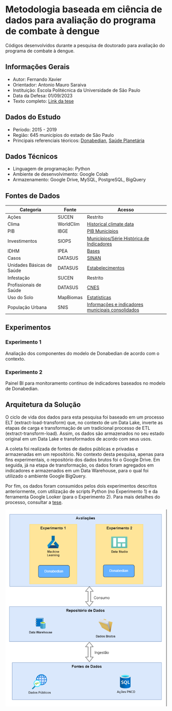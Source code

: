 # Metodologia baseada em ciência de dados para avaliação do programa de combate à dengue
Códigos desenvolvidos durante a pesquisa de doutorado para avaliação do programa de combate à dengue.

## Informações Gerais

- Autor: Fernando Xavier
- Orientador: Antonio Mauro Saraiva
- Instituição: Escola Politécnica da Universidade de São Paulo
- Data da Defesa: 01/09/2023
- Texto completo: <a href="https://www.teses.usp.br/teses/disponiveis/3/3141/tde-09112023-115721/pt-br.php" target="_blank">Link da tese</a>

## Dados do Estudo
- Período: 2015 - 2019
- Região: 645 municípios do estado de São Paulo
- Principais referenciais téoricos: [Donabedian](https://jamanetwork.com/journals/jama/article-abstract/374139), [Saúde Planetária](https://www.thelancet.com/journals/lancet/article/PIIS0140-6736(15)60901-1/fulltext)

## Dados Técnicos
- Linguagem de programação: Python
- Ambiente de desenvolvimento: Google Colab
- Armazenamento: Google Drive, MySQL, PostgreSQL, BigQuery

## Fontes de Dados

Categoria | Fonte | Acesso |
| ------ | ------- | ------- |
| Ações  | SUCEN   | Restrito |
| Clima  | WorldClim  | [Historical climate data](https://www.worldclim.org/data/worldclim21.html) |
| PIB  | IBGE   | [PIB Municípios](https://www.ibge.gov.br/estatisticas/downloads-estatisticas.html) |
| Investimentos  | SIOPS   | [Municípios/Série Histórica de Indicadores](https://www.gov.br/saude/pt-br/acesso-a-informacao/siops) |
| IDHM  | IPEA   | [Bases](https://www.ipea.gov.br/ipeageo/bases.html) |
| Casos  | DATASUS   | [SINAN](https://datasus.saude.gov.br/acesso-a-informacao/doencas-e-agravos-de-notificacao-de-2007-em-diante-sinan/) |
| Unidades Básicas de Saúde  | DATASUS   | [Estabelecimentos](https://datasus.saude.gov.br/cnes-estabelecimentos/) |
| Infestação  | SUCEN   | Restrito |
| Profissionais de Saúde  | DATASUS   | [CNES](https://datasus.saude.gov.br/cnes-recursos-humanos-a-partir-de-agosto-de-2007-ocupacoes-classificadas-pela-cbo-2002) |
| Uso do Solo  | MapBiomas   | [Estatísticas](https://brasil.mapbiomas.org/estatisticas/) |
| População Urbana  | SNIS   | [Informações e indicadores municipais consolidados](http://app4.mdr.gov.br/serieHistorica) |

## Experimentos

### Experimento 1
Analiação dos componentes do modelo de Donabedian de acordo com o contexto.

### Experimento 2
Painel BI para monitoramento contínuo de indicadores baseados no modelo de Donabedian.

## Arquitetura da Solução

O ciclo de vida dos dados para esta pesquisa foi baseado em um processo ELT (extract-load-transform) que, no contexto de um Data Lake, inverte as etapas de carga e transformação de um tradicional processo de ETL (extract-transform-load). Assim, os dados são armazenados no seu estado original em um Data Lake e transformados de acordo com seus usos. 

A coleta foi realizada de fontes de dados públicas e privadas e armazenadas em um repositório. No contexto desta pesquisa, apenas para fins experimentais, o repositório dos dados brutos foi o Google Drive. Em seguida, já na etapa de transformação, os dados foram agregados em indicadores e armazenados em um Data Warehouse, para o qual foi utilizado o ambiente Google BigQuery.

Por fim, os dados foram consumidos pelos dois experimentos descritos anteriormente, com utilização de scripts Python (no Experimento 1) e da ferramenta Google Looker (para o Experimento 2). Para mais detalhes do processo, consultar a <a href="https://www.teses.usp.br/teses/disponiveis/3/3141/tde-09112023-115721/pt-br.php" target="_blank">tese</a>.

![Arquitetura](imgs/data_structure_thesis.drawio.png)
